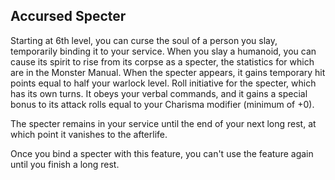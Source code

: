 ## Accursed Specter
Starting at 6th level, you can curse the soul of a person you slay, temporarily binding it to your service.
When you slay a humanoid, you can cause its spirit to rise from its corpse as a specter, the statistics for which are in the Monster Manual.
When the specter appears, it gains temporary hit points equal to half your warlock level.
Roll initiative for the specter, which has its own turns.
It obeys your verbal commands, and it gains a special bonus to its attack rolls equal to your Charisma modifier (minimum of +0).

The specter remains in your service until the end of your next long rest, at which point it vanishes to the afterlife.

Once you bind a specter with this feature, you can't use the feature again until you finish a long rest.
